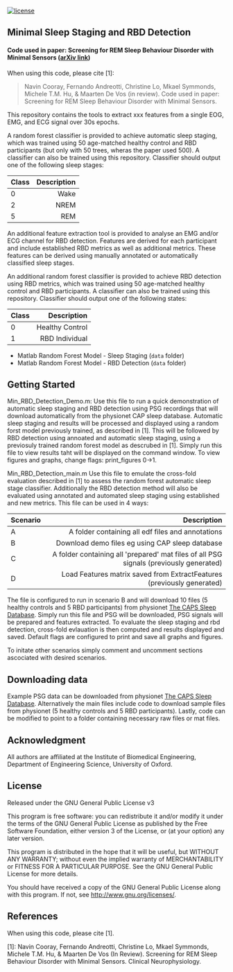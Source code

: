 [![license](https://img.shields.io/badge/License-GPL%20v3-blue.svg)](./LICENSE)

## Minimal Sleep Staging and RBD Detection

#### Code used in paper: Screening for REM Sleep Behaviour Disorder with Minimal Sensors ([arXiv link](https://arxiv.org/abs/1910.11702))

When using this code, please cite [1]: 

> Navin Cooray, Fernando Andreotti, Christine Lo, Mkael Symmonds, Michele T.M. Hu, & Maarten De Vos (in review). Code used in paper: Screening for REM Sleep Behaviour Disorder with Minimal Sensors.

This repository contains the tools to extract xxx features from a single EOG, EMG, and ECG signal over 30s epochs. 

A random forest classifier is provided to achieve automatic sleep staging, which was trained using 50 age-matched healthy control and RBD participants (but only with 50 trees, wheras the paper used 500). A classifier can also be trained using this repository. Classifier should output one of the following sleep stages:

| Class  | Description |
| ----- | -------------------:|
| 0 | Wake |
| 2 | NREM |
| 5 | REM |

An additional feature extraction tool is provided to analyse an EMG and/or ECG channel for RBD detection. Features are derived for each participant and include established RBD metrics as well as additional metrics. These features can be derived using manually annotated or automatically classified sleep stages. 

An additional random forest classifier is provided to achieve RBD detection using RBD metrics, which was trained using 50 age-matched healthy control and RBD participants. A classifier can also be trained using this repository. Classifier should output one of the following states:

| Class  | Description |
| ----- | -------------------:|
| 0 | Healthy Control |
| 1 | RBD Individual |

* Matlab Random Forest Model - Sleep Staging (`data` folder)
* Matlab Random Forest Model - RBD Detection  (`data` folder)

## Getting Started

Min_RBD_Detection_Demo.m:
Use this file to run a quick demonstration of automatic sleep staging and RBD detection using PSG recordings that will download automatically from the physionet CAP sleep database. Automatic sleep staging and results will be processed and displayed using a random forst model previously trained, as described in [1]. This will be followed by RBD detection using annoated and automatic sleep staging, using a previosuly trained random forest model as descrubed in [1]. Simply run this file to view results taht will be displayed on the command window. To view figures and graphs, change flags: print_figures 0->1.

Min_RBD_Detection_main.m
Use this file to emulate the cross-fold evaluation described in [1] to assess the random forest automatic sleep stage classifier. Additionally the RBD detection method will also be evaluated using annotated and automated sleep staging using established and new metrics. This file can be used in 4 ways:

| Scenario  | Description |
| ----- | -------------------:|
| A | A folder containing all edf files and annotations |
| B | Download demo files eg using CAP sleep database |
| C | A folder containing all 'prepared' mat files of all PSG signals (previously generated) |
| D | Load Features matrix saved from ExtractFeatures (previously generated) |

The file is configured to run in scenario B and will download 10 files (5 healthy controls and 5 RBD participants) from  physionet [The CAPS Sleep Database](https://physionet.org/pn6/capslpdb/). Simply run this file and PSG will be downloaded, PSG signals will be prepared and features extracted. To evaluate the sleep staging and rbd detection, cross-fold evlauation is then computed and results displayed and saved. Default flags are configured to print and save all graphs and figures. 

To initate other scenarios simply comment and uncomment sections ascociated with desired scenarios. 

## Downloading data

Example PSG data can be downloaded from physionet [The CAPS Sleep Database](https://physionet.org/pn6/capslpdb/). Alternatively the main files include code to download sample files from physionet (5 healthy controls and 5 RBD participants). Lastly, code can be modified to point to a folder containing necessary raw files or mat files. 

## Acknowledgment
All authors are affiliated at the Institute of Biomedical Engineering, Department of Engineering Science, University of Oxford.

## License

Released under the GNU General Public License v3

This program is free software: you can redistribute it and/or modify it under the terms of the GNU General Public License as published by the Free Software Foundation, either version 3 of the License, or (at your option) any later version.

This program is distributed in the hope that it will be useful, but WITHOUT ANY WARRANTY; without even the implied warranty of MERCHANTABILITY or FITNESS FOR A PARTICULAR PURPOSE. See the GNU General Public License for more details.

You should have received a copy of the GNU General Public License along with this program. If not, see http://www.gnu.org/licenses/.

## References

When using this code, please cite [1].

[1]: Navin Cooray, Fernando Andreotti, Christine Lo, Mkael Symmonds, Michele T.M. Hu, & Maarten De Vos (In Review). Screening for REM Sleep Behaviour Disorder with Minimal Sensors. Clinical Neurophysiology.
